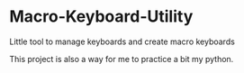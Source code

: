 # Macro-Keyboard-Utility

Little tool to manage keyboards and create macro keyboards

This project is also a way for me to practice a bit my python.